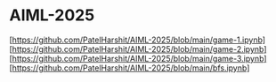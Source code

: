# AIML-2025
[https://github.com/PatelHarshit/AIML-2025/blob/main/game-1.ipynb]
[https://github.com/PatelHarshit/AIML-2025/blob/main/game-2.ipynb]
[https://github.com/PatelHarshit/AIML-2025/blob/main/game-3.ipynb]
[https://github.com/PatelHarshit/AIML-2025/blob/main/bfs.ipynb]
